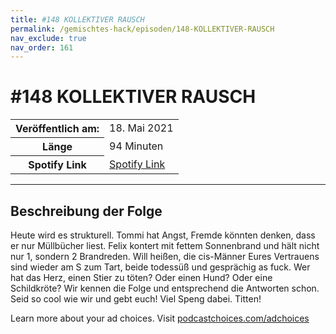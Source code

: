 ```yaml
---
title: #148 KOLLEKTIVER RAUSCH
permalink: /gemischtes-hack/episoden/148-KOLLEKTIVER-RAUSCH
nav_exclude: true
nav_order: 161
---
```


# #148 KOLLEKTIVER RAUSCH
<table class="resp-table dcf-table dcf-table-responsive dcf-table-bordered dcf-table-striped dcf-w-100%">
                    <tbody>
                        <tr>
                            <th scope="row">Veröffentlich am:</th>
                            <td data-label="Veröffentlich am:">18. Mai 2021</td>
                        </tr>
                        <tr>
                            <th scope="row">Länge </th>
                            <td data-label="Länge ">94 Minuten</td>
                        </tr><tr>
                                <th scope="row">Spotify Link</th>
                                <td data-label="Spotify Link"><a href="https://open.spotify.com/episode/7ou0d8i6PvTCkGJOnutA6l">Spotify Link</a></td>
                            </tr></tbody>
                </table>

***

## Beschreibung der Folge

<div>
<p>Heute wird es strukturell. Tommi hat Angst, Fremde könnten denken, dass er nur Müllbücher liest. Felix kontert mit fettem Sonnenbrand und hält nicht nur 1, sondern 2 Brandreden. Will heißen, die cis-Männer Eures Vertrauens sind wieder am S zum Tart, beide todessüß und gesprächig as fuck. Wer hat das Herz, einen Stier zu töten? Oder einen Hund? Oder eine Schildkröte? Wir kennen die Folge und entsprechend die Antworten schon. Seid so cool wie wir und gebt euch! Viel Speng dabei. Titten!</p><p> </p><p>Learn more about your ad choices. Visit <a href="https://podcastchoices.com/adchoices">podcastchoices.com/adchoices</a></p>  
</div>

